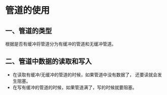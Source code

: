 # 管道的使用



## 一、管道的类型

根据是否有缓冲将管道分为有缓冲的管道和无缓冲管道。



## 二、管道中数据的读取和写入

* 在读取有缓冲/无缓冲的管道的时候，如果管道中没有数据了， 还要读就会发生阻塞。
* 在写有缓冲的管道的时候，如果管道满了，写的时候就要阻塞。

